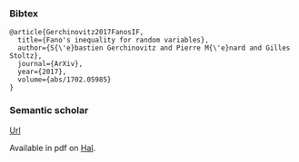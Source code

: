 ### Bibtex
```
@article{Gerchinovitz2017FanosIF,
  title={Fano's inequality for random variables},
  author={S{\'e}bastien Gerchinovitz and Pierre M{\'e}nard and Gilles Stoltz},
  journal={ArXiv},
  year={2017},
  volume={abs/1702.05985}
}
```

### Semantic scholar

[Url](https://www.semanticscholar.org/paper/Fano's-inequality-for-random-variables-Gerchinovitz-M%C3%A9nard/7355b348d30d2fe00a19b944804a1974919e7a81)

Available in pdf on [Hal](https://hal.archives-ouvertes.fr/hal-01470862v2/document).